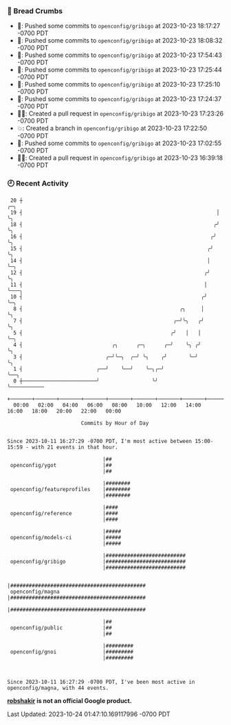### 🍞 Bread Crumbs

 * 🚢: Pushed some commits to `openconfig/gribigo` at 2023-10-23 18:17:27 -0700 PDT
 * 🚢: Pushed some commits to `openconfig/gribigo` at 2023-10-23 18:08:32 -0700 PDT
 * 🚢: Pushed some commits to `openconfig/gribigo` at 2023-10-23 17:54:43 -0700 PDT
 * 🚢: Pushed some commits to `openconfig/gribigo` at 2023-10-23 17:25:44 -0700 PDT
 * 🚢: Pushed some commits to `openconfig/gribigo` at 2023-10-23 17:25:10 -0700 PDT
 * 🚢: Pushed some commits to `openconfig/gribigo` at 2023-10-23 17:24:37 -0700 PDT
 * ✍🏼: Created a pull request in `openconfig/gribigo` at 2023-10-23 17:23:26 -0700 PDT
 * 💥: Created a branch in `openconfig/gribigo` at 2023-10-23 17:22:50 -0700 PDT
 * 🚢: Pushed some commits to `openconfig/gribigo` at 2023-10-23 17:02:55 -0700 PDT
 * ✍🏼: Created a pull request in `openconfig/gribigo` at 2023-10-23 16:39:18 -0700 PDT

### 🕘 Recent Activity
```
 20 ┼                                                               ╭─╮
 19 ┤                                                               │ ╰╮
 18 ┤                                                              ╭╯  ╰╮
 16 ┤                                                             ╭╯    ╰╮
 15 ┤                                                            ╭╯      ╰╮
 14 ┤                                                            │        ╰─╮
 12 ┤                                                           ╭╯          ╰╮
 11 ┤                                                           │            ╰───╮
 10 ┤                                                          ╭╯                ╰─╮
  8 ┤                                                   ╭╮     │                   ╰╮
  7 ┤                                                 ╭─╯╰╮   ╭╯                    ╰╮
  5 ┤                                                ╭╯   │   │                      ╰─╮
  4 ┤                             ╭╮      ╭─╮      ╭─╯    ╰╮ ╭╯                        ╰╮
  3 ┤                           ╭─╯╰─╮  ╭─╯ ╰╮    ╭╯       ╰─╯                          ╰╮
  1 ┤                        ╭──╯    ╰──╯    ╰─╮╭─╯                                      ╰──╮
  0 ┼────────────────────────╯                 ╰╯                                           ╰───────────
    +───────+───────+───────+───────+───────+───────+───────+───────+───────+───────+───────+───────+────
  00:00   02:00   04:00   06:00   08:00   10:00   12:00   14:00   16:00   18:00   20:00   22:00   00:00   

						Commits by Hour of Day


Since 2023-10-11 16:27:29 -0700 PDT, I'm most active between 15:00-15:59 - with 21 events in that hour.

```



```
                               |##
 openconfig/ygot               |##
                               |##

                               |########
 openconfig/featureprofiles    |########
                               |########

                               |####
 openconfig/reference          |####
                               |####

                               |#####
 openconfig/models-ci          |#####
                               |#####

                               |##########################
 openconfig/gribigo            |##########################
                               |##########################

                               |############################################
 openconfig/magna              |############################################
                               |############################################

                               |##
 openconfig/public             |##
                               |##

                               |#########
 openconfig/gnoi               |#########
                               |#########



Since 2023-10-11 16:27:29 -0700 PDT, I've been most active in openconfig/magna, with 44 events.

```
**[robshakir](mailto:robjs@google.com) is not an official Google product.**  


Last Updated: 2023-10-24 01:47:10.169117996 -0700 PDT
